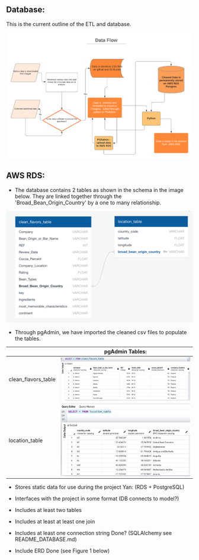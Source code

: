 ## Database:

This is the current outline of the ETL and database. 

![data_flow_diagram](https://github.com/jilek/DataBootcampFinalProject/blob/main/Yan/Segment2/screenshots/data_flow_diagram.png)


## AWS RDS: 

* The database contains 2 tables as shown in the schema in the image below. They are linked together through the 'Broad_Bean_Origin_Country' by a one to many relationship.

![Schema](https://github.com/jilek/DataBootcampFinalProject/blob/main/Yan/Segment2/screenshots/schema.png)

* Through pgAdmin, we have imported the cleaned csv files to populate the tables.

|   |      pgAdmin Tables:     |
|----------|:-------------:|
|clean_flavors_table |  ![clean_flavors](https://github.com/jilek/DataBootcampFinalProject/blob/main/Yan/Segment2/screenshots/clean_flavors_table_pdadmin.png) | 
| location_table |  ![loc_table](https://github.com/jilek/DataBootcampFinalProject/blob/main/Yan/Segment2/screenshots/location_table_pgadmin.png)  |  



* Stores static data for use during the project	Yan: (RDS + PostgreSQL)	

* Interfaces with the project in some format (DB connects to model?)

* Includes at least two tables

* Includes at least at least one join

* Includes at least one connection string	Done? (SQLAlchemy see README_DATABASE.md)	

* Include ERD	Done (see Figure 1 below)	




